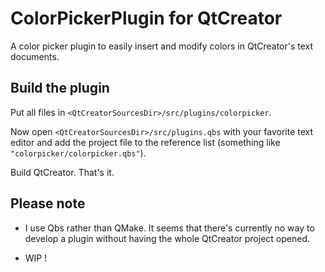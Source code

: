 ColorPickerPlugin for QtCreator
===============================

A color picker plugin to easily insert and modify colors in QtCreator's text documents.


Build the plugin
-----------------
Put all files in `<QtCreatorSourcesDir>/src/plugins/colorpicker`.

Now open `<QtCreatorSourcesDir>/src/plugins.qbs` with your favorite text editor and add the project file to the reference list (something like `"colorpicker/colorpicker.qbs"`).

Build QtCreator. That's it.

Please note
-----------------
- I use Qbs rather than QMake. It seems that there's currently no way to develop a plugin without having the whole QtCreator project opened.

- WIP !
